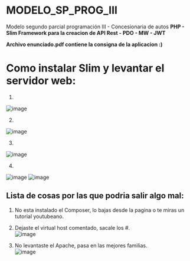 # MODELO_SP_PROG_III
Modelo segundo parcial programación III - Concesionaria de autos
<strong>PHP - Slim Framework para la creacion de API Rest - PDO - MW - JWT  </strong>

<strong> Archivo enunciado.pdf contiene la consigna de la aplicacion :) </strong>

<h1>Como instalar Slim y levantar el servidor web:</h1>

1.
![image](https://user-images.githubusercontent.com/77855994/201477038-a0eddafd-4b8d-46bd-970d-014483716480.png)

2.
![image](https://user-images.githubusercontent.com/77855994/201477056-be540162-b9bc-43cd-9865-addc54b1efdf.png)

3.
![image](https://user-images.githubusercontent.com/77855994/201477073-3d0dc522-bbe5-437e-9667-55b56d0d02ce.png)

4.
![image](https://user-images.githubusercontent.com/77855994/201477099-6bd8378a-73d6-4938-a5e8-1bf892c20a36.png)
![image](https://user-images.githubusercontent.com/77855994/201477107-f304c34a-b923-4462-a8ab-2966173abba8.png)


<h2>Lista de cosas por las que podria salir algo mal:</h2>

1. No esta instalado el Composer, lo bajas desde la pagina o te miras un tutorial youtubeano. <br>

2. Dejaste el virtual host comentado, sacale los #. <br>
![image](https://user-images.githubusercontent.com/77855994/201477299-d98cc1bf-8e03-46ed-a64f-b7224f4fde4c.png)

3. No levantaste el Apache, pasa en las mejores familias.<br>
![image](https://user-images.githubusercontent.com/77855994/201477340-87737419-e83c-443f-b201-d2d042ae6898.png)





